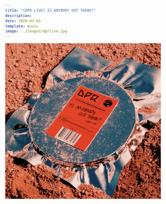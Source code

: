 ```yaml
---
title: "[DPR LIVE] IS ANYBODY OUT THERE?"
description: 
date: 2020-03-03
template: music
image: ../images/dprlive.jpg    
---
```


![image](../images/dprlive.jpg)
